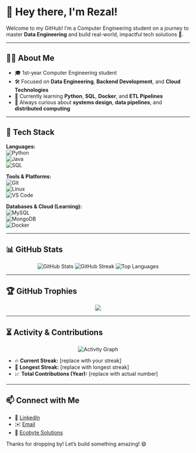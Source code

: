 # 👋 Hey there, I'm Rezal!

Welcome to my GitHub! I'm a Computer Engineering student on a journey to master **Data Engineering** and build real-world, impactful tech solutions 🚀.

---

## 🧑‍💻 About Me
- 🎓 1st-year Computer Engineering student  
- 🛠️ Focused on **Data Engineering**, **Backend Development**, and **Cloud Technologies**  
- 🌱 Currently learning **Python**, **SQL**, **Docker**, and **ETL Pipelines**  
- 🧠 Always curious about **systems design**, **data pipelines**, and **distributed computing**

---

## 🧰 Tech Stack
**Languages:**  
![Python](https://img.shields.io/badge/Python-3670A0?style=for-the-badge&logo=python&logoColor=white)  
![Java](https://img.shields.io/badge/Java-ED8B00?style=for-the-badge&logo=java&logoColor=white)  
![SQL](https://img.shields.io/badge/SQL-336791?style=for-the-badge&logo=postgresql&logoColor=white)

**Tools & Platforms:**  
![Git](https://img.shields.io/badge/Git-F05032?style=for-the-badge&logo=git&logoColor=white)  
![Linux](https://img.shields.io/badge/Linux-FCC624?style=for-the-badge&logo=linux&logoColor=black)  
![VS Code](https://img.shields.io/badge/VS%20Code-007ACC?style=for-the-badge&logo=visualstudiocode&logoColor=white)

**Databases & Cloud (Learning):**  
![MySQL](https://img.shields.io/badge/MySQL-005C84?style=for-the-badge&logo=mysql&logoColor=white)  
![MongoDB](https://img.shields.io/badge/MongoDB-4EA94B?style=for-the-badge&logo=mongodb&logoColor=white)  
![Docker](https://img.shields.io/badge/Docker-2496ED?style=for-the-badge&logo=docker&logoColor=white)

---

## 📊 GitHub Stats

<p align="center">
  <img src="https://github-readme-stats.vercel.app/api?username=your-username&show_icons=true&theme=tokyonight" alt="GitHub Stats" />
  <img src="https://github-readme-streak-stats.herokuapp.com/?user=your-username&theme=tokyonight" alt="GitHub Streak" />
  <img src="https://github-readme-stats.vercel.app/api/top-langs/?username=your-username&layout=compact&theme=tokyonight" alt="Top Languages" />
</p>

---

## 🏆 GitHub Trophies
<p align="center">
  <img src="https://github-profile-trophy.vercel.app/?username=your-username&theme=tokyonight&column=7" />
</p>

---

## ⏳ Activity & Contributions
<p align="center">
  <img src="https://github-readme-activity-graph.vercel.app/graph?username=your-username&theme=tokyonight" alt="Activity Graph" />
</p>

- 🔥 **Current Streak:** [replace with your streak]
- 📆 **Longest Streak:** [replace with longest streak]
- 📈 **Total Contributions (Year):** [replace with actual number]

---

## 📫 Connect with Me
- 🔗 [LinkedIn](https://linkedin.com/in/your-link)
- ✉️ [Email](mailto:your.email@example.com)
- 🌱 [Ecobyte Solutions](https://yourcompanywebsite.com)

Thanks for dropping by! Let’s build something amazing! 😄
